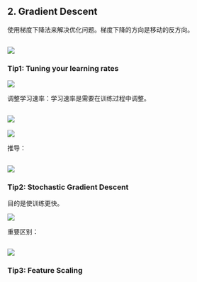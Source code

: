 ## 2. Gradient Descent

使用梯度下降法来解决优化问题。梯度下降的方向是移动的反方向。

![](https://github.com/steveLauwh/DeepLearning-notes/raw/master/Hung-yi%20Lee%20Machine%20Learning%20Notes/image/2.1.PNG)
---

### Tip1: Tuning your learning rates

![](https://github.com/steveLauwh/DeepLearning-notes/raw/master/Hung-yi%20Lee%20Machine%20Learning%20Notes/image/2.2.PNG)

调整学习速率：学习速率是需要在训练过程中调整。

![](https://github.com/steveLauwh/DeepLearning-notes/raw/master/Hung-yi%20Lee%20Machine%20Learning%20Notes/image/2.3.PNG)
---

![](https://github.com/steveLauwh/DeepLearning-notes/raw/master/Hung-yi%20Lee%20Machine%20Learning%20Notes/image/2.4.PNG)

推导：

![](https://github.com/steveLauwh/DeepLearning-notes/raw/master/Hung-yi%20Lee%20Machine%20Learning%20Notes/image/2.5.PNG)
---

### Tip2: Stochastic Gradient Descent 

目的是使训练更快。

![](https://github.com/steveLauwh/DeepLearning-notes/raw/master/Hung-yi%20Lee%20Machine%20Learning%20Notes/image/2.6.PNG)

重要区别：

![](https://github.com/steveLauwh/DeepLearning-notes/raw/master/Hung-yi%20Lee%20Machine%20Learning%20Notes/image/2.7.PNG)
---

### Tip3: Feature Scaling

